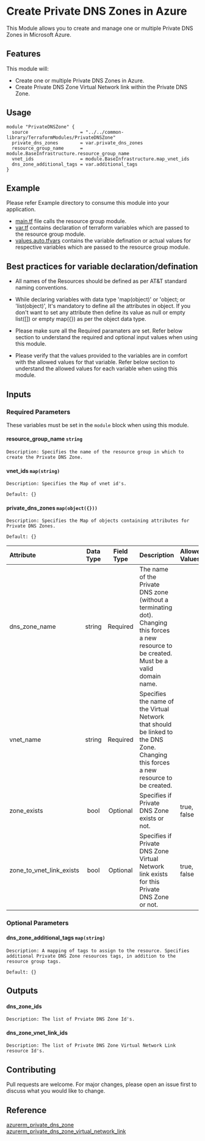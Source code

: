 # Create Private DNS Zones in Azure
This Module allows you to create and manage one or multiple Private DNS Zones in Microsoft Azure.

## Features
This module will:

- Create one or multiple Private DNS Zones in Azure.
- Create Private DNS Zone Virtual Network link within the Private DNS Zone.

## Usage
```hcl
module "PrivateDNSZone" {
  source                   = "../../common-library/TerraformModules/PrivateDNSZone"
  private_dns_zones        = var.private_dns_zones
  resource_group_name      = module.BaseInfrastructure.resource_group_name
  vnet_ids                 = module.BaseInfrastructure.map_vnet_ids
  dns_zone_additional_tags = var.additional_tags
}
```

## Example 
Please refer Example directory to consume this module into your application.

- [main.tf](./main.tf) file calls the resource group module.
- [var.tf](./var.tf) contains declaration of terraform variables which are passed to the resource group module.
- [values.auto.tfvars](./values.auto.tfvars) contains the variable defination or actual values for respective variables which are passed to the resource group module.

## Best practices for variable declaration/defination
- All names of the Resources should be defined as per AT&T standard naming conventions.

- While declaring variables with data type 'map(object)' or 'object; or 'list(object)', It's mandatory to define all the attributes in object. If you don't want to set any attribute then define its value as null or empty list([]) or empty map({}) as per the object data type.

- Please make sure all the Required paramaters are set. Refer below section to understand the required and optional input values when using this module.

- Please verify that the values provided to the variables are in comfort with the allowed values for that variable. Refer below section to understand the allowed values for each variable when using this module.

## Inputs
### **Required Parameters**
These variables must be set in the ```module``` block when using this module.
#### resource_group_name   ```string```
    Description: Specifies the name of the resource group in which to create the Private DNS Zone.
#### vnet_ids     ```map(string)```
    Description: Specifies the Map of vnet id's.

    Default: {}
#### private_dns_zones   ```map(object({}))```
    Description: Specifies the Map of objects containing attributes for Private DNS Zones.    

    Default: {}
| Attribute  | Data Type | Field Type | Description | Allowed Values |
| :------------- | :-------------: | :-------------: |  :------------- |  :------------- |
| dns_zone_name | string | Required |  The name of the Private DNS zone (without a terminating dot). Changing this forces a new resource to be created. Must be a valid domain name. | |
| vnet_name  | string  | Required  | Specifies the name of the Virtual Network that should be linked to the DNS Zone. Changing this forces a new resource to be created.      |  |
| zone_exists | bool | Optional | Specifies if Private DNS Zone exists or not. | true, false |
| zone_to_vnet_link_exists | bool | Optional | Specifies if Private DNS Zone Virtual Network link exists for this Private DNS Zone or not. | true, false |

### **Optional Parameters**
#### dns_zone_additional_tags     ```map(string)```
    Description: A mapping of tags to assign to the resource. Specifies additional Private DNS Zone resources tags, in addition to the resource group tags.

    Default: {}

## Outputs
#### dns_zone_ids
    Description: The list of Prviate DNS Zone Id's.
#### dns_zone_vnet_link_ids
    Description: The list of Private DNS Zone Virtual Network Link resource Id's.

## Contributing
Pull requests are welcome. For major changes, please open an issue first to discuss what you would like to change.

## Reference
[azurerm_private_dns_zone](https://www.terraform.io/docs/providers/azurerm/r/private_dns_zone.html) <br />
[azurerm_private_dns_zone_virtual_network_link](https://www.terraform.io/docs/providers/azurerm/r/private_dns_zone_virtual_network_link.html)
